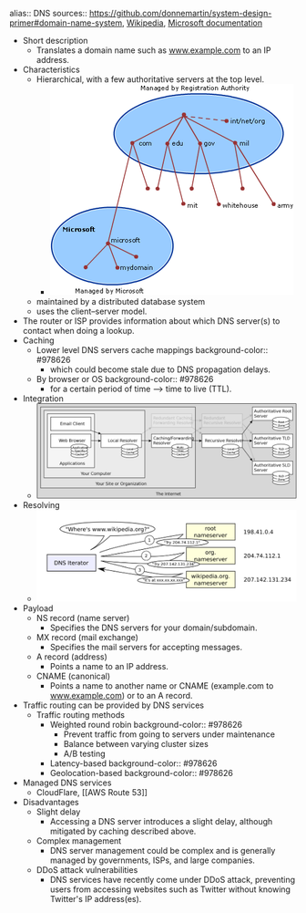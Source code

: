 alias:: DNS
sources:: https://github.com/donnemartin/system-design-primer#domain-name-system, [Wikipedia](https://en.wikipedia.org/wiki/Domain_Name_System), [Microsoft documentation](https://docs.microsoft.com/en-us/previous-versions/windows/it-pro/windows-server-2008-R2-and-2008/dd197427(v=ws.10)?redirectedfrom=MSDN)

- Short description
	- Translates a domain name such as www.example.com to an IP address.
- Characteristics
	- Hierarchical, with a few authoritative servers at the top level.
		- ![image.png](../assets/image_1652206231144_0.png)
	- maintained by a distributed database system
	- uses the client–server model.
- The router or ISP provides information about which DNS server(s) to contact when doing a lookup.
- Caching
	- Lower level DNS servers cache mappings
	  background-color:: #978626
		- which could become stale due to DNS propagation delays.
	- By browser or OS
	  background-color:: #978626
		- for a certain period of time --> time to live (TTL).
- Integration
	- ![image.png](../assets/image_1652206526855_0.png)
- Resolving
	- ![image.png](../assets/image_1652206434325_0.png)
- Payload
	- NS record (name server)
		- Specifies the DNS servers for your domain/subdomain.
	- MX record (mail exchange)
		- Specifies the mail servers for accepting messages.
	- A record (address)
		- Points a name to an IP address.
	- CNAME (canonical)
		- Points a name to another name or CNAME (example.com to www.example.com) or to an A record.
- Traffic routing can be provided by DNS services
	- Traffic routing methods
		- Weighted round robin
		  background-color:: #978626
			- Prevent traffic from going to servers under maintenance
			- Balance between varying cluster sizes
			- A/B testing
		- Latency-based
		  background-color:: #978626
		- Geolocation-based
		  background-color:: #978626
- Managed DNS services
	- CloudFlare, [[AWS Route 53]]
- Disadvantages
	- Slight delay
		- Accessing a DNS server introduces a slight delay, although mitigated by caching described above.
	- Complex management
		- DNS server management could be complex and is generally managed by governments, ISPs, and large companies.
	- DDoS attack vulnerabilities
		- DNS services have recently come under DDoS attack, preventing users from accessing websites such as Twitter without knowing Twitter's IP address(es).